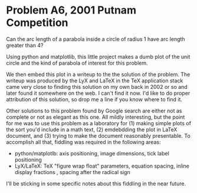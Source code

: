# Problem A6, 2001 Putnam Competition

Can the arc length of a parabola inside a circle of radius 1 have arc length
greater than 4?

Using python and matplotlib, this little project makes a dumb plot of the unit
circle and the kind of parabola of interest for this problem.

We then embed this plot in a writeup to the the solution of the problem. The
writeup was produced by the LyX and LaTeX in the TeX application stack
came very close to finding this solution on my own back in 2002 or so and
later found it somewhere on the web. I can't find it now. I'd like to do
proper attribution of this solution, so drop me a line if you know where to
find it.

Other solutions to this problem found by Google search are either not as
complete or not as elegant as this one.  All mildly interesting, but the point
for me was to use this problem as a laboratory for (1) making simple plots of
the sort you'd include in a math text, (2) emdebdding the plot in  LaTeX 
document, and (3) trying to make the document reasonably presentable. 
To accomplish all that, fiddling was required in the following areas:

* python/matplotlb: axis positioning, image dimensions, tick label positioning
* LyX/LaTeX: TeX "figure wrap float" parameters, equation spacing, inline display fractions , spacing after the radical sign

I'll be sticking in some specific notes about this fiddling in the near future.

